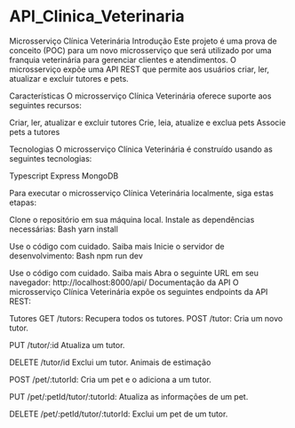 ﻿# API_Clinica_Veterinaria

Microsserviço Clínica Veterinária Introdução Este projeto é uma prova de conceito (POC) para um novo microsserviço que será utilizado por uma franquia veterinária para gerenciar clientes e atendimentos. O microsserviço expõe uma API REST que permite aos usuários criar, ler, atualizar e excluir tutores e pets.

Características O microsserviço Clínica Veterinária oferece suporte aos seguintes recursos:

Criar, ler, atualizar e excluir tutores Crie, leia, atualize e exclua pets Associe pets a tutores

Tecnologias O microsserviço Clínica Veterinária é construído usando as seguintes tecnologias:

Typescript Express MongoDB

Para executar o microsserviço Clínica Veterinária localmente, siga estas etapas:

Clone o repositório em sua máquina local. Instale as dependências necessárias: Bash yarn install

Use o código com cuidado. Saiba mais Inicie o servidor de desenvolvimento: Bash npm run dev

Use o código com cuidado. Saiba mais Abra o seguinte URL em seu navegador: http://localhost:8000/api/ Documentação da API O microsserviço Clínica Veterinária expõe os seguintes endpoints da API REST:

Tutores GET /tutors: Recupera todos os tutores.
POST /tutor: Cria um novo tutor.

PUT /tutor/:id Atualiza um tutor.

DELETE /tutor/id Exclui um tutor. Animais de estimação

POST /pet/:tutorId: Cria um pet e o adiciona a um tutor.

PUT /pet/:petId/tutor/:tutorId: Atualiza as informações de um pet.

DELETE /pet/:petId/tutor/:tutorId: Exclui um pet de um tutor.

